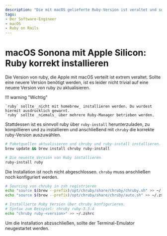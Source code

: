 ```yaml
---
description: "Die mit macOS gelieferte Ruby-Version ist veraltet und sollte nicht mit Homebrew aktualisiert werden. Stattdessen empfiehlt es sich, Ruby mit ruby-install zu installieren und die Version anschließend mit chruby zu verwalten und zu konfigurieren."
tags:
- Der Software-Engineer
- macOS
- Ruby on Rails
---
```


# macOS Sonona mit Apple Silicon: Ruby korrekt installieren

Die Version von ruby, die Apple mit macOS verteilt ist extrem veraltet. Sollte eine neuere Version benötigt werden,
ist es leider nicht trivial auf eine neuere Version von ruby zu aktualisieren.

!!! warning "Wichtig"

    `ruby` sollte _nicht mit homebrew_ installieren werden. Du wurdest hiermit ausdrücklich gewarnt.  
    `ruby` sollte _niemals_ über mehrere Ruby-Manager betrieben werden.

Stattdessen ist es sinnvoll ruby über `ruby-install` herunterzuladen, zu kompillieren und zu installieren und anschließend mit `chruby` die korrekte ruby-Version auszuwählen.

```bash
# Paketquellen aktualisieren und chruby und ruby-install installieren.
brew update && brew install chruby ruby-install

# Die neueste Version von Ruby installieren
ruby-install ruby
```

Die Installation ist noch nicht abgeschlossen. `chruby` muss anschließen noch konfiguriert werden.

```bash
# Sourcing von chruby in zsh registrieren
echo "source $(brew --prefix)/opt/chruby/share/chruby/chruby.sh" >> ~/.zshrc
echo "source $(brew --prefix)/opt/chruby/share/chruby/auto.sh" >> ~/.zshrc

# Installierte Ruby Version über chruby konfigurieren.
# Syntax zum Beispiel: chruby ruby-3.3.4 
echo "chruby ruby-<version>" >> ~/.zshrc
```

Um die Installation abzuschließen, sollte der Terminal-Emulator neugestartet werden.